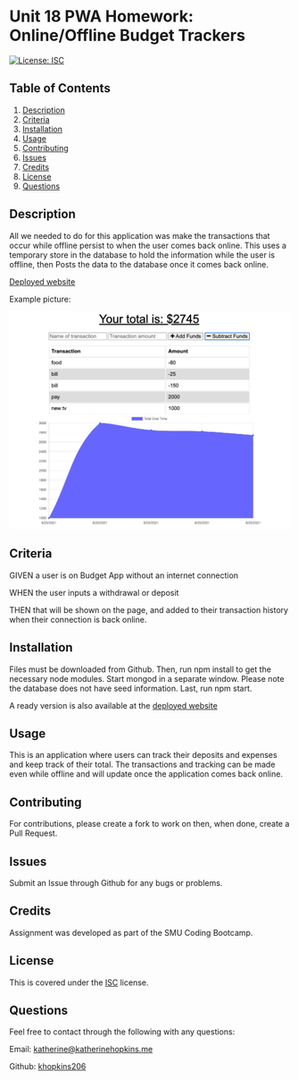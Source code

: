 # Unit 18 PWA Homework: Online/Offline Budget Trackers

[![License: ISC](https://img.shields.io/badge/License-ISC-blue.svg)](https://opensource.org/licenses/ISC)

## Table of Contents

1. [Description](#Description)
2. [Criteria](#Criteria)
3. [Installation](#Installation)
4. [Usage](#Usage)
5. [Contributing](#Contributing)
6. [Issues](#Issues)
7. [Credits](#Credits)
8. [License](#License)
9. [Questions](#Questions)

## Description

All we needed to do for this application was make the transactions that occur while offline persist to when the user comes back online. This uses a temporary store in the database to hold the information while the user is offline, then Posts the data to the database once it comes back online.

[Deployed website](https://budget-tracker-thing.herokuapp.com/)

Example picture:

![View of homepage](./public/budget.png)

## Criteria

GIVEN a user is on Budget App without an internet connection

WHEN the user inputs a withdrawal or deposit

THEN that will be shown on the page, and added to their transaction history when their connection is back online.

## Installation

Files must be downloaded from Github. Then, run npm install to get the necessary node modules. Start mongod in a separate window. Please note the database does not have seed information. Last, run npm start.

A ready version is also available at the [deployed website](https://budget-tracker-thing.herokuapp.com/)

## Usage

This is an application where users can track their deposits and expenses and keep track of their total. The transactions and tracking can be made even while offline and will update once the application comes back online.

## Contributing

For contributions, please create a fork to work on then, when done, create a Pull Request.

## Issues

Submit an Issue through Github for any bugs or problems.

## Credits

Assignment was developed as part of the SMU Coding Bootcamp.

## License

This is covered under the <a href='https://opensource.org/licenses/ISC'>ISC</a> license.

## Questions

Feel free to contact through the following with any questions:

Email: katherine@katherinehopkins.me

Github: <a href='https://github.com/khopkins206'>khopkins206</a>
